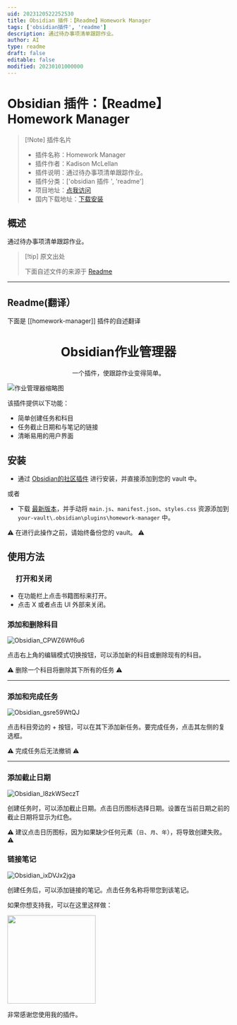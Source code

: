 ```yaml
---
uid: 2023120522252530
title: Obsidian 插件：【Readme】Homework Manager
tags: ['obsidian插件', 'readme']
description: 通过待办事项清单跟踪作业。
author: AI
type: readme
draft: false
editable: false
modified: 20230101000000
---
```


# Obsidian 插件：【Readme】Homework Manager

> [!Note] 插件名片
> - 插件名称：Homework Manager
> - 插件作者：Kadison McLellan
> - 插件说明：通过待办事项清单跟踪作业。
> - 插件分类：['obsidian 插件 ', 'readme']
> - 项目地址：[点我访问](https://github.com/KadisonM/obsidian-homework-plugin)
> - 国内下载地址：[下载安装](https://pkmer.cn/products/plugin/pluginMarket/?homework-manager)

## 概述

通过待办事项清单跟踪作业。

> [!tip] 原文出处
>
>下面自述文件的来源于 [Readme](https://ghproxy.net/https://raw.githubusercontent.com/kadisonm/obsidian-homework-plugin/master/README.md)
>

---

## Readme(翻译）

下面是 [[homework-manager]] 插件的自述翻译

<h1 align="center">Obsidian作业管理器</h1>
<p align="center">一个插件，使跟踪作业变得简单。</p>

![作业管理器缩略图](https://github.com/kadisonm/obsidian-homework-plugin/assets/134670047/e45a888f-8f11-4358-9a81-16c28572f3ca)

该插件提供以下功能：

- 简单创建任务和科目
- 任务截止日期和与笔记的链接
- 清晰易用的用户界面

## 安装

- 通过 [Obsidian的社区插件](https://obsidian.md/plugins) 进行安装，并直接添加到您的 vault 中。

或者

- 下载 [最新版本](https://github.com/kadisonm/obsidian-homework-plugin/releases)，并手动将 `main.js`、`manifest.json`、`styles.css` 资源添加到 `your-vault\.obsidian\plugins\homework-manager` 中。

⚠ 在进行此操作之前，请始终备份您的 vault。 ⚠

## 使用方法

<h3><img src="https://github.com/kadisonm/obsidian-homework-plugin/assets/134670047/e648f705-b3d0-4da3-a9e9-835e2707ac57" width="15"/> 打开和关闭</h3>

- 在功能栏上点击书籍图标来打开。
- 点击 X 或者点击 UI 外部来关闭。

### 添加和删除科目

![Obsidian_CPWZ6Wf6u6](https://github.com/kadisonm/obsidian-homework-plugin/assets/134670047/cce6918e-7aa1-490c-af36-6a3656b5f845)

点击右上角的编辑模式切换按钮，可以添加新的科目或删除现有的科目。

⚠ 删除一个科目将删除其下所有的任务 ⚠

---

### 添加和完成任务

![Obsidian_gsre59WtQJ](https://github.com/kadisonm/obsidian-homework-plugin/assets/134670047/e15db3f6-fbb6-49c9-807a-d2d652eb8c52)

点击科目旁边的 + 按钮，可以在其下添加新任务。要完成任务，点击其左侧的复选框。

⚠ 完成任务后无法撤销 ⚠

---

### 添加截止日期

![Obsidian_l8zkWSeczT](https://github.com/kadisonm/obsidian-homework-plugin/assets/134670047/3410485a-a21b-4f2c-b1fd-3c52aec79774)

创建任务时，可以添加截止日期。点击日历图标选择日期。设置在当前日期之前的截止日期将显示为红色。

⚠ 建议点击日历图标，因为如果缺少任何元素（`日`、`月`、`年`），将导致创建失败。⚠

### 链接笔记

![Obsidian_ixDVJx2jga](https://github.com/kadisonm/obsidian-homework-plugin/assets/134670047/2ed7e89f-0b7f-4c41-b03f-1a99f7661aec)

创建任务后，可以添加链接的笔记。点击任务名称将带您到该笔记。

如果你想支持我，可以在这里这样做：

[<img src="img/pizza.png" width="200">](https://www.buymeacoffee.com/kadisonm)

非常感谢您使用我的插件。
